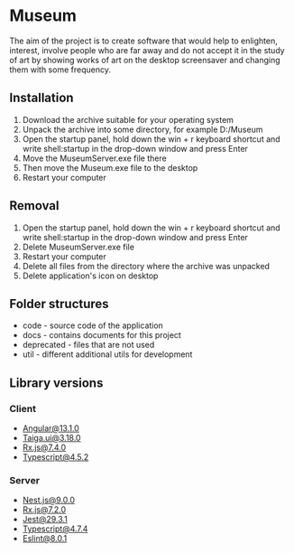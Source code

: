 # Museum
The aim of the project is to create software that would help to enlighten, interest, involve people who are far away and do not accept it in the study of art by showing works of art on the desktop screensaver and changing them with some frequency.

## Installation
1) Download the archive suitable for your operating system
2) Unpack the archive into some directory, for example D:/Museum
3) Open the startup panel, hold down the win + r keyboard shortcut and write shell:startup in the drop-down window and press Enter
4) Move the MuseumServer.exe file there
5) Then move the Museum.exe file to the desktop
6) Restart your computer

## Removal
1) Open the startup panel, hold down the win + r keyboard shortcut and write shell:startup in the drop-down window and press Enter
2) Delete MuseumServer.exe file
3) Restart your computer
4) Delete all files from the directory where the archive was unpacked
5) Delete application's icon on desktop

## Folder structures
* code - source code of the application
* docs - contains documents for this project
* deprecated - files that are not used
* util - different additional utils for development

## Library versions
### Client
* Angular@13.1.0
* Taiga.ui@3.18.0
* Rx.js@7.4.0
* Typescript@4.5.2

### Server
* Nest.js@9.0.0
* Rx.js@7.2.0
* Jest@29.3.1
* Typescript@4.7.4
* Eslint@8.0.1
